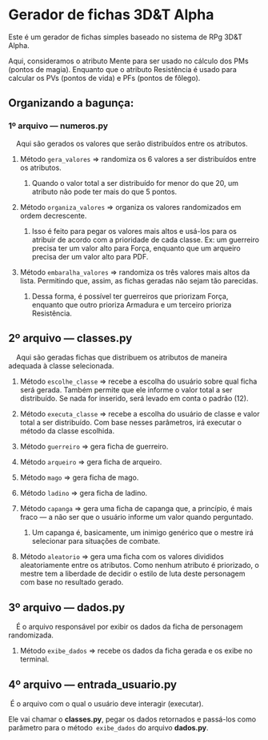 # Gerador de fichas 3D&T Alpha

Este é um gerador de fichas simples baseado no sistema de RPg 3D&T Alpha.

Aqui, consideramos o atributo Mente para ser usado no cálculo dos PMs (pontos de magia). Enquanto que o atributo Resistência é usado para calcular os PVs (pontos de vida) e PFs (pontos de fôlego).

## Organizando a bagunça:

### 1º arquivo — numeros.py

    Aqui são gerados os valores que serão distribuídos entre os atributos.

1. Método `gera_valores` => randomiza os 6 valores a ser distribuídos entre os atributos.
   
   1. Quando o valor total a ser distribuído for menor do que 20, um atributo não pode ter mais do que 5 pontos.

2. Método `organiza_valores` => organiza os valores randomizados em ordem decrescente. 
   
   1. Isso é feito para pegar os valores mais altos e usá-los para os atribuir de acordo com a prioridade de cada classe. Ex: um guerreiro precisa ter um valor alto para Força, enquanto que um arqueiro precisa der um valor alto para PDF.

3. Método `embaralha_valores` => randomiza os três valores mais altos da lista. Permitindo que, assim, as fichas geradas não sejam tão parecidas.
   
   1. Dessa forma, é possível ter guerreiros que priorizam Força, enquanto que outro prioriza Armadura e um terceiro prioriza Resistência.

## 2º arquivo — classes.py

    Aqui são geradas fichas que distribuem os atributos de maneira adequada à classe selecionada.

1. Método `escolhe_classe` => recebe a escolha do usuário sobre qual ficha será gerada. Também permite que ele informe o valor total a ser distribuído. Se nada for inserido, será levado em conta o padrão (12).

2. Método `executa_classe` => recebe a escolha do usuário de classe e valor total a ser distribuído. Com base nesses parâmetros, irá executar o método da classe escolhida.

3. Método `guerreiro` => gera ficha de guerreiro.

4. Método `arqueiro` => gera ficha de arqueiro.

5. Método `mago` => gera ficha de mago.

6. Método `ladino` => gera ficha de ladino.

7. Método `capanga` => gera uma ficha de capanga que, a princípio, é mais fraco — a não ser que o usuário informe um valor quando perguntado.
   
   1. Um capanga é, basicamente, um inimigo genérico que o mestre irá selecionar para situações de combate.

8. Método `aleatorio` => gera uma ficha com os valores divididos aleatoriamente entre os atributos. Como nenhum atributo é priorizado, o mestre tem a liberdade de decidir o estilo de luta deste personagem com base no resultado gerado.

## 3º arquivo — dados.py

    É o arquivo responsável por exibir os dados da ficha de personagem randomizada.

1. Método `exibe_dados` => recebe os dados da ficha gerada e os exibe no terminal.

## 4º arquivo — entrada_usuario.py

 É o arquivo com o qual o usuário deve interagir (executar).

Ele vai chamar o **classes.py**, pegar os dados retornados e passá-los como parâmetro para o método` exibe_dados` do arquivo **dados.py**.
